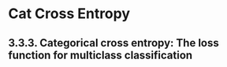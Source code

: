 # Cat Cross Entropy

## 3.3.3. Categorical cross entropy: The loss function for multiclass classification